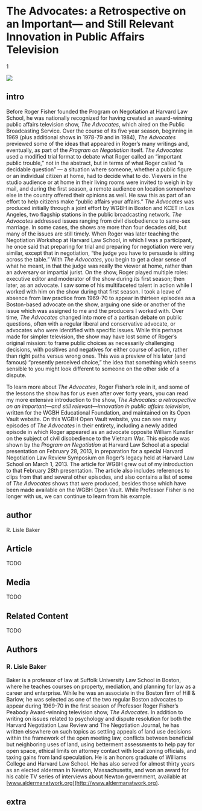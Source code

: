 # The Advocates: a Retrospective on an Important— and Still Relevant Innovation in Public Affairs Television

1

![](https://s3.amazonaws.com/openvault.wgbh.org/scholar_exhibits/advocates/advocates_554x340.png)


## intro

Before Roger Fisher founded the Program on Negotiation at Harvard Law School, 
he was nationally recognized for having created an award-winning public affairs 
television show, *The Advocates*, which aired on the Public Broadcasting Service. 
Over the course of its five year season, beginning in 1969 (plus additional 
shows in 1978-79 and in 1984), *The Advocates* previewed some of the ideas that 
appeared in Roger’s many writings and, eventually, as part of the *Program on 
Negotiation* itself. *The Advocates* used a modified trial format to debate what 
Roger called an “important public trouble,” not in the abstract, but in terms 
of what Roger called “a decidable question” — a situation where someone, whether 
a public figure or an individual citizen at home, had to decide what to do. 
Viewers in the studio audience or at home in their living rooms were invited to 
weigh in by mail, and during the first season, a remote audience on location 
somewhere else in the country offered their opinions as well. He saw this as 
part of an effort to help citizens make “public affairs your affairs.” *The 
Advocates* was produced initially through a joint effort by WGBH in Boston and 
KCET in Los Angeles, two flagship stations in the public broadcasting network. 
*The Advocates* addressed issues ranging from civil disobedience to same-sex 
marriage. In some cases, the shows are more than four decades old, but many of 
the issues are still timely. When Roger was later teaching the Negotiation 
Workshop at Harvard Law School, in which I was a participant, he once said that 
preparing for trial and preparing for negotiation were very similar, except 
that in negotiation, “the judge you have to persuade is sitting across the 
table.” With *The Advocates*, you begin to get a clear sense of what he meant, in 
that the judge was really the viewer at home, rather than an adversary or 
impartial jurist. On the show, Roger played multiple roles: executive editor 
and moderator of the show during its first season; then later, as an advocate. 
I saw some of his multifaceted talent in action while I worked with him on the 
show during that first season. I took a leave of absence from law practice from 
1969-70 to appear in thirteen episodes as a Boston-based advocate on the show, 
arguing one side or another of the issue which was assigned to me and the 
producers I worked with. Over time, *The Advocates* changed into more of a 
partisan debate on public questions, often with a regular liberal and 
conservative advocate, or advocates who were identified with specific issues. 
While this perhaps made for simpler television, the show may have lost some of 
Roger’s original mission: to frame public choices as necessarily challenging 
decisions, with positives and negatives for either course of action, rather 
than right paths versus wrong ones. This was a preview of his later (and 
famous) “presently perceived choice,” the idea that something which seems 
sensible to you might look different to someone on the other side of a dispute. 

To learn more about *The Advocates*, Roger Fisher’s role in it, and some of the 
lessons the show has for us even after over forty years, you can read my more 
extensive introduction to the show, *The Advocates: a retrospective on an 
important—and still relevant—innovation in public affairs television*, written 
for the WGBH Educational Foundation, and maintained on its Open Vault website. 
On this WGBH Open Vault website, you can see many episodes of *The Advocates* in 
their entirety, including a newly added episode in which Roger appeared as an 
advocate opposite William Kunstler on the subject of civil disobedience to the 
Vietnam War. This episode was shown by the *Program on Negotiation* at Harvard 
Law School at a special presentation on February 28, 2013, in preparation for a 
special Harvard Negotiation Law Review Symposium on Roger’s legacy held at 
Harvard Law School on March 1, 2013. The article for WGBH grew out of my 
introduction to that February 28th presentation. The article also includes 
references to clips from that and several other episodes, and also contains a 
list of some of *The Advocates* shows that were produced, besides those which 
have been made available on the WGBH Open Vault. While Professor Fisher is no longer with us, we can 
continue to learn from his example. 

## author

R. Lisle Baker

## Article

TODO

## Media

TODO

## Related Content

TODO

## Authors

### R. Lisle Baker 
Baker is a professor of law at Suffolk University Law School in Boston, where he teaches courses on property, mediation, and planning for law as a career and enterprise. While he was an associate in the Boston firm of Hill & Barlow, he was selected as one of the two regular Boston advocates to appear during 1969-70 in the first season of Professor Roger Fisher’s Peabody Award-winning television show, *The Advocates*. In addition to writing on issues related to psychology and dispute resolution for both the Harvard Negotiation Law Review and The Negotiation Journal, he has written elsewhere on such topics as settling appeals of land use decisions within the framework of the open meeting law, conflicts between beneficial but neighboring uses of land, using betterment assessments to help pay for open space, ethical limits on attorney contact with local zoning officials, and taxing gains from land speculation. He is an honors graduate of Williams College and Harvard Law School. He has also served for almost thirty years as an elected alderman in Newton, Massachusetts, and won an award for his cable TV series of interviews about Newton government, available at [www.aldermanatwork.org](http://www.aldermanatwork.org).

## extra
